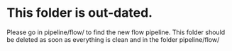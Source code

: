 # This folder is out-dated.
Please go in pipeline/flow/ to find the new flow pipeline.
This folder should be deleted as soon as everything is clean and in the folder pipeline/flow/
